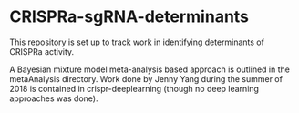 # CRISPRa-sgRNA-determinants

This repository is set up to track work in identifying determinants of CRISPRa activity.  

A Bayesian mixture model meta-analysis based approach is outlined in the metaAnalysis directory.  Work done by Jenny Yang during the summer of 2018 is contained in crispr-deeplearning (though no deep learning approaches was done).  

